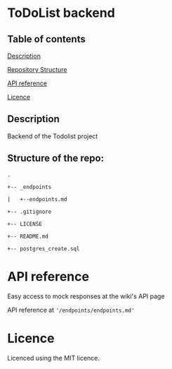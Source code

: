 # ToDoList backend
## Table of contents
[Description](#description)


[Repository Structure](#structure-of-the-repo)

[API reference](#api-reference)

[Licence](#licence)

## Description
Backend of the Todolist project

## Structure of the repo:

```
.

+-- _endpoints

|   +--endpoints.md

+-- .gitignore

+-- LICENSE

+-- README.md

+-- postgres_create.sql

```

# API reference
Easy access to mock responses at the wiki's API page

API reference at `'/endpoints/endpoints.md'`

# Licence
Licenced using the MIT licence.
